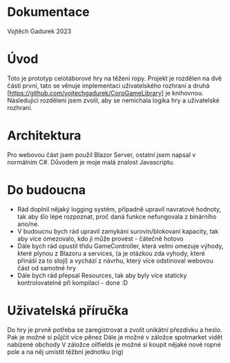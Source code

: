 # Dokumentace
Vojtěch Gadurek 2023
# Úvod
Toto je prototyp celotáborové hry na těžení ropy.
Projekt je rozdělen na dvě části první, tato se věnuje implementaci uživatelského rozhraní a druhá [https://github.com/vojtechgadurek/CorpGameLibrary] je knihovnou.
Následujicí rozdělení jsem zvolil, aby se nemíchala logika hry a uživatelské rozhraní.
# Architektura 
Pro webovou část jsem použil Blazor Server, ostatní jsem napsal v normálním C#. Důvodem je moje malá znalost Javascriptu.
# Do budoucna
- Rád doplnil nějaký logging systém, případně upravil navratové hodnoty, tak aby šlo lépe rozpoznat, proč daná funkce nefungovala z binárního ano/ne. 
- V budoucnu bych rád upravil zamykání surovin/blokovaní kapacity, tak aby více omezovalo, kdo ji může provést - čátečně hotovo
- Dále bych rád opustil třidu GameController, která velmi omezuje výhody, které plynou z Blazoru a services, (a je otázkou zda vyhody, které přináší za to stojí) a vychází z návrhu, který více odstinoval webovou část od samotné hry
- Dále bych rád přepsal Resources, tak aby byly více staticky kontrolovatelné při kompilaci - done :D

# Uživatelská příručka
Do hry je prvně potřeba se zaregistrovat a zvolit unikátní přezdívku a heslo.
Pak je možné si půjčit více pěnez
Dále je možné v záložce spotmarket vidět nabízené obchody
V záložce oilfields je možné si koupit nějaké nové ropné pole a na něj umístit těžbní jednotku (rig)
